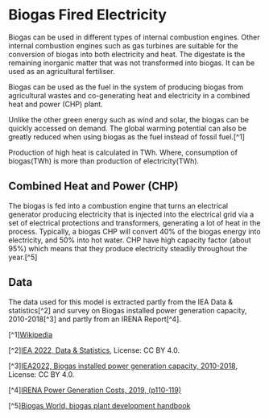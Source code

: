 # Biogas Fired Electricity

Biogas can be used in different types of internal combustion engines. Other internal combustion 
engines such as gas turbines are suitable for the conversion of biogas into both electricity and 
heat. The digestate is the remaining inorganic matter that was not transformed into biogas. 
It can be used as an agricultural fertiliser.

Biogas can be used as the fuel in the system of producing biogas from agricultural wastes and 
co-generating heat and electricity in a combined heat and power (CHP) plant. 

Unlike the other green energy such as wind and solar, the biogas can be quickly accessed on demand. 
The global warming potential can also be greatly reduced when using biogas as the fuel 
instead of fossil fuel.[^1]

Production of high heat is calculated in TWh. Where, consumption of biogas(TWh) is more than production of electricity(TWh).

## Combined Heat and Power (CHP)

The biogas is fed into a combustion engine that turns an electrical generator producing electricity that is injected 
into the electrical grid via a set of electrical protections and transformers, generating a lot of heat in the process.
Typically, a biogas CHP will convert 40% of the biogas energy into electricity, and 50% into hot water.
CHP have high capacity factor (about 95%) which means that they produce electricity steadily throughout the year.[^5]


## Data     
The data used for this model is extracted partly from the IEA Data & statistics[^2] and survey on Biogas installed power 
generation capacity, 2010-2018[^3] and partly from an IRENA Report[^4]. 

[^1][Wikipedia](https://en.wikipedia.org/wiki/Biogas#Biogas_generated_heat/electricity)

[^2][IEA 2022, Data & Statistics](https://www.iea.org/data-and-statistics/data-tables?country=WORLD&energy=Renewables%20%26%20waste&year=2019), License: CC BY 4.0.

[^3][IEA2022, Biogas installed power generation capacity, 2010-2018](https://www.iea.org/data-and-statistics/charts/biogas-installed-power-generation-capacity-2010-2018), License: CC BY 4.0.

[^4][IRENA Power Generation Costs, 2019, (p110-119)](https://www.irena.org/-/media/Files/IRENA/Agency/Publication/2020/Jun/IRENA_Power_Generation_Costs_2019.pdf)

[^5][Biogas World, biogas plant development handbook](https://www.biogasworld.com/biogas-plant-development-handbook/)